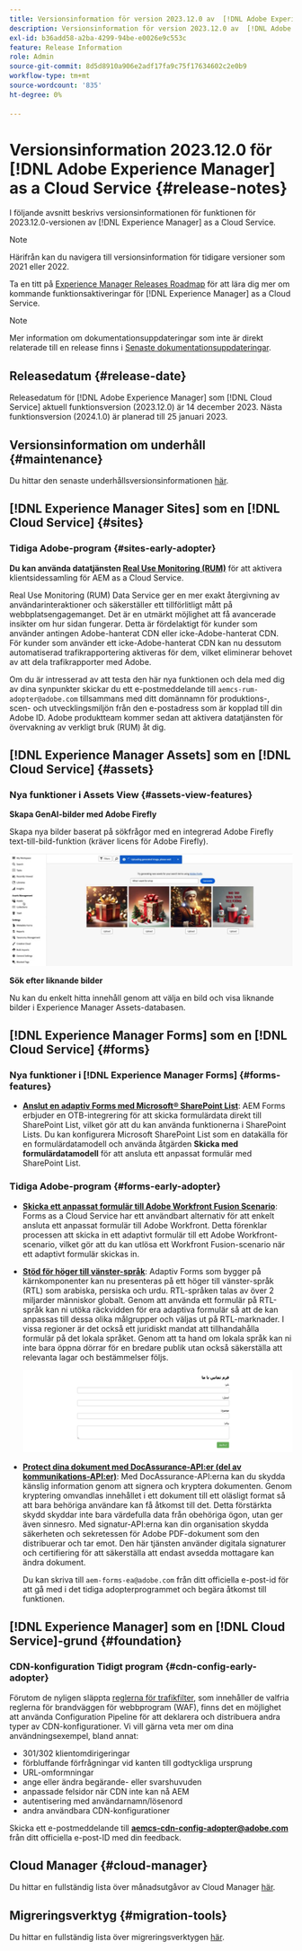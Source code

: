 ```yaml
---
title: Versionsinformation för version 2023.12.0 av  [!DNL Adobe Experience Manager] as a Cloud Service.
description: Versionsinformation för version 2023.12.0 av  [!DNL Adobe Experience Manager] as a Cloud Service.
exl-id: b36add58-a2ba-4299-94be-e0026e9c553c
feature: Release Information
role: Admin
source-git-commit: 8d5d8910a906e2adf17fa9c75f17634602c2e0b9
workflow-type: tm+mt
source-wordcount: '835'
ht-degree: 0%

---
```


# Versionsinformation 2023.12.0 för [!DNL Adobe Experience Manager] as a Cloud Service {#release-notes}

I följande avsnitt beskrivs versionsinformationen för funktionen för 2023.12.0-versionen av [!DNL Experience Manager] as a Cloud Service.

>[!NOTE]
>
>Härifrån kan du navigera till versionsinformation för tidigare versioner som 2021 eller 2022.
>
>Ta en titt på [Experience Manager Releases Roadmap](https://experienceleague.adobe.com/docs/experience-manager-release-information/aem-release-updates/update-releases-roadmap.html) för att lära dig mer om kommande funktionsaktiveringar för [!DNL Experience Manager] as a Cloud Service.

>[!NOTE]
>
>Mer information om dokumentationsuppdateringar som inte är direkt relaterade till en release finns i [Senaste dokumentationsuppdateringar](https://experienceleague.adobe.com/docs/experience-manager-release-information/aem-release-updates/doc-updates/documentation-updates.html).

## Releasedatum {#release-date}

Releasedatum för [!DNL Adobe Experience Manager] som [!DNL Cloud Service] aktuell funktionsversion (2023.12.0) är 14 december 2023. Nästa funktionsversion (2024.1.0) är planerad till 25 januari 2023.

## Versionsinformation om underhåll {#maintenance}

Du hittar den senaste underhållsversionsinformationen [här](/help/release-notes/maintenance/latest.md).

<!-- 

## Release Video {#release-video}

Have a look at the December 2023 Release Overview video for a summary of the features added in the 2023.12.0 release:

>[!VIDEO](https://video.tv.adobe.com/v/3425864?quality=12)

-->

## [!DNL Experience Manager Sites] som en [!DNL Cloud Service] {#sites}

### Tidiga Adobe-program {#sites-early-adopter}

**Du kan använda datatjänsten [Real Use Monitoring (RUM)](/help/implementing/cloud-manager/content-requests.md#real-user-monitoring-for-aem-as-a-cloud-service)** för att aktivera klientsidessamling för AEM as a Cloud Service.

Real Use Monitoring (RUM) Data Service ger en mer exakt återgivning av användarinteraktioner och säkerställer ett tillförlitligt mått på webbplatsengagemanget. Det är en utmärkt möjlighet att få avancerade insikter om hur sidan fungerar. Detta är fördelaktigt för kunder som använder antingen Adobe-hanterat CDN eller icke-Adobe-hanterat CDN. För kunder som använder ett icke-Adobe-hanterat CDN kan nu dessutom automatiserad trafikrapportering aktiveras för dem, vilket eliminerar behovet av att dela trafikrapporter med Adobe.

Om du är intresserad av att testa den här nya funktionen och dela med dig av dina synpunkter skickar du ett e-postmeddelande till `aemcs-rum-adopter@adobe.com` tillsammans med ditt domännamn för produktions-, scen- och utvecklingsmiljön från den e-postadress som är kopplad till din Adobe ID. Adobe produktteam kommer sedan att aktivera datatjänsten för övervakning av verkligt bruk (RUM) åt dig.


## [!DNL Experience Manager Assets] som en [!DNL Cloud Service] {#assets}

### Nya funktioner i Assets View {#assets-view-features}

**Skapa GenAI-bilder med Adobe Firefly**

Skapa nya bilder baserat på sökfrågor med en integrerad Adobe Firefly text-till-bild-funktion (kräver licens för Adobe Firefly).

![Integrering med Assets Firefly](/help/assets/assets/assets-firefly-integration.png)

**Sök efter liknande bilder**

Nu kan du enkelt hitta innehåll genom att välja en bild och visa liknande bilder i Experience Manager Assets-databasen.

<!--

* **Smart tags blocklist**: Experience Manager Assets now enables you to define a list of blocked tags. These tags are automatically removed from the auto-generated smart tags when you upload assets to the repository. This capability performs tags governance and saves a lot of time as you can add a tag to the block list and AEM Assets automatically excludes it from the list of tags for any of the assets that are added to the repository.

  ![storage usage insights](/help/assets/assets/block-tags.png)


**Video Preview**: AEM Assets now generates preview renditions of all supported video formats by default, without the need to configure a processing profile.

-->

## [!DNL Experience Manager Forms] som en [!DNL Cloud Service] {#forms}

### Nya funktioner i [!DNL Experience Manager Forms] {#forms-features}

* **[Anslut en adaptiv Forms med Microsoft® SharePoint List](/help/forms/configure-submit-actions-core-components.md#submit-to-sharepoint)**: AEM Forms erbjuder en OTB-integrering för att skicka formulärdata direkt till SharePoint List, vilket gör att du kan använda funktionerna i SharePoint Lists. Du kan konfigurera Microsoft SharePoint List som en datakälla för en formulärdatamodell och använda åtgärden **Skicka med formulärdatamodell** för att ansluta ett anpassat formulär med SharePoint List.

<!-- 

* **Configure a shard for Adobe Sign for AEM Forms**: Adobe distributes Acrobat Sign API around the globe in many deployment units called "shards." Each shard serves a customer's account, such as NA1, NA2, NA3, EU1, JP1, AU1, IN1, and others. The shard names correspond to geographic locations. You can now use more than one shard while using Adobe Sign integration with AEM Forms. 

-->

### Tidiga Adobe-program {#forms-early-adopter}

* **[Skicka ett anpassat formulär till Adobe Workfront Fusion Scenario](/help/forms/submit-adaptive-form-to-workfront-fusion.md)**: Forms as a Cloud Service har ett användbart alternativ för att enkelt ansluta ett anpassat formulär till Adobe Workfront. Detta förenklar processen att skicka in ett adaptivt formulär till ett Adobe Workfront-scenario, vilket gör att du kan utlösa ett Workfront Fusion-scenario när ett adaptivt formulär skickas in.

* **[Stöd för höger till vänster-språk](/help/forms/supporting-new-language-localization-core-components.md)**: Adaptiv Forms som bygger på kärnkomponenter kan nu presenteras på ett höger till vänster-språk (RTL) som arabiska, persiska och urdu. RTL-språken talas av över 2 miljarder människor globalt. Genom att använda ett formulär på RTL-språk kan ni utöka räckvidden för era adaptiva formulär så att de kan anpassas till dessa olika målgrupper och väljas ut på RTL-marknader. I vissa regioner är det också ett juridiskt mandat att tillhandahålla formulär på det lokala språket. Genom att ta hand om lokala språk kan ni inte bara öppna dörrar för en bredare publik utan också säkerställa att relevanta lagar och bestämmelser följs.

  ![Stöd för höger till vänster-språk](/help/forms/assets/right-to-left-language-support.png)

* **[Protect dina dokument med DocAssurance-API:er (del av kommunikations-API:er)](/help/forms/aem-forms-cloud-service-communications-introduction.md#document-assurance-doc-assurance)**: Med DocAssurance-API:erna kan du skydda känslig information genom att signera och kryptera dokumenten. Genom kryptering omvandlas innehållet i ett dokument till ett oläsligt format så att bara behöriga användare kan få åtkomst till det. Detta förstärkta skydd skyddar inte bara värdefulla data från obehöriga ögon, utan ger även sinnesro. Med signatur-API:erna kan din organisation skydda säkerheten och sekretessen för Adobe PDF-dokument som den distribuerar och tar emot. Den här tjänsten använder digitala signaturer och certifiering för att säkerställa att endast avsedda mottagare kan ändra dokument.

  Du kan skriva till `aem-forms-ea@adobe.com` från ditt officiella e-post-id för att gå med i det tidiga adopterprogrammet och begära åtkomst till funktionen.

## [!DNL Experience Manager] som en [!DNL Cloud Service]-grund {#foundation}

### CDN-konfiguration Tidigt program {#cdn-config-early-adopter}

Förutom de nyligen släppta [reglerna för trafikfilter](/help/security/traffic-filter-rules-including-waf.md), som innehåller de valfria reglerna för brandväggen för webbprogram (WAF), finns det en möjlighet att använda Configuration Pipeline för att deklarera och distribuera andra typer av CDN-konfigurationer. Vi vill gärna veta mer om dina användningsexempel, bland annat:
* 301/302 klientomdirigeringar
* förbluffande förfrågningar vid kanten till godtyckliga ursprung
* URL-omformningar
* ange eller ändra begärande- eller svarshuvuden
* anpassade felsidor när CDN inte kan nå AEM
* autentisering med användarnamn/lösenord
* andra användbara CDN-konfigurationer

Skicka ett e-postmeddelande till **aemcs-cdn-config-adopter@adobe.com** från ditt officiella e-post-ID med din feedback.

## Cloud Manager {#cloud-manager}

Du hittar en fullständig lista över månadsutgåvor av Cloud Manager [här](/help/implementing/cloud-manager/release-notes/current.md).

## Migreringsverktyg {#migration-tools}

Du hittar en fullständig lista över migreringsverktygen [här](/help/journey-migration/release-notes/release-notes-migration-tools-current.md).
